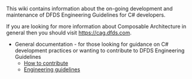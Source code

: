 This wiki contains information about the on-going development and maintenance of DFDS Engineering Guidelines for C# developers.

If you are looking for more information about Composable Architecture in general then you should visit https://cag.dfds.com.

* General documentation - for those looking for guidance on C# development practices or wanting to contribute to DFDS Engineering Guidelines
   * [How to contribute](CONTRIBUTING.md)
   * [Engineering guidelines](ENGINEERING.md)
